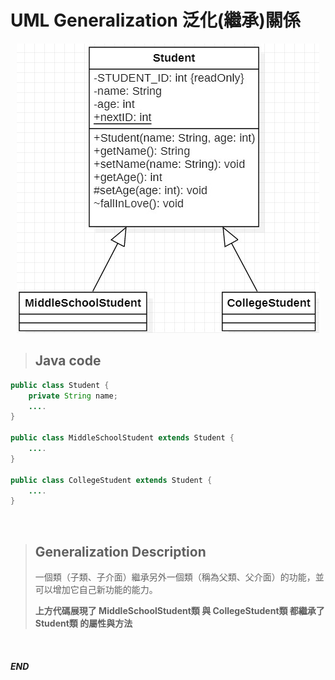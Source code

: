 # UML Generalization 泛化(繼承)關係

<center>

![](https://raw.githubusercontent.com/alsk1369854/Ming_Home_Google_Sites/master/Technical_Article/UML/images/UML_Generalization.jpg)
</center>

> ## Java code
```java
public class Student {
    private String name;    
    ....
}

public class MiddleSchoolStudent extends Student {
    ....
}

public class CollegeStudent extends Student {
    ....
}
```

<br/>

> ## Generalization Description
>
> 一個類（子類、子介面）繼承另外一個類（稱為父類、父介面）的功能，並可以增加它自己新功能的能力。
>
> __上方代碼展現了 MiddleSchoolStudent類 與 CollegeStudent類 都繼承了 Student類 的屬性與方法__

<br/>

#### _END_